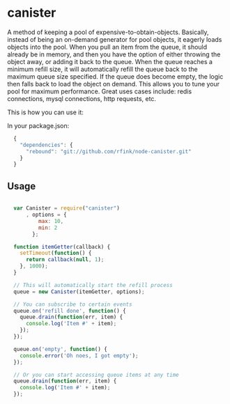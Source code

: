 canister
========

A method of keeping a pool of expensive-to-obtain-objects.  Basically, instead of being an on-demand
generator for pool objects, it eagerly loads objects into the pool.  When you pull an item from the queue,
it should already be in memory, and then you have the option of either throwing the object away, or adding
it back to the queue.  When the queue reaches a minimum refill size, it will automatically refill the queue
back to the maximum queue size specified.  If the queue does become empty, the logic then falls back to
load the object on demand.  This allows you to tune your pool for maximum performance.  Great uses cases include:
redis connections, mysql connections, http requests, etc.

This is how you can use it:

In your package.json:

```js
  {
    "dependencies": {
      "rebound": "git://github.com/rfink/node-canister.git"
    }
  }
```

## Usage

```js

  var Canister = require("canister")
      , options = {
          max: 10,
          min: 2
        };

  function itemGetter(callback) {
    setTimeout(function() {
      return callback(null, 1);
    }, 1000);
  }

  // This will automatically start the refill process
  queue = new Canister(itemGetter, options);

  // You can subscribe to certain events
  queue.on('refill done', function() {
    queue.drain(function(err, item) {
      console.log('Item #' + item);
    });
  });

  queue.on('empty', function() {
    console.error('Oh noes, I got empty');
  });

  // Or you can start accessing queue items at any time
  queue.drain(function(err, item) {
    console.log('Item #' + item);
  });


```

